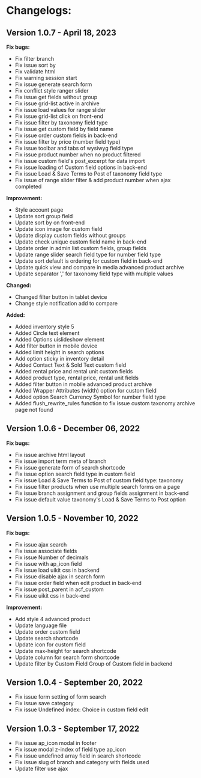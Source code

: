 
# Changelogs:

## Version 1.0.7 - April 18, 2023

**Fix bugs:**

- Fix filter branch
- Fix issue sort by
- Fix validate html
- Fix warning session start
- Fix issue generate search form
- Fix conflict style ranger slider
- Fix issue get fields without group
- Fix issue grid-list active in archive
- Fix issue load values for range slider
- Fix issue grid-list click on front-end
- Fix issue filter by taxonomy field type
- Fix issue get custom field by field name
- Fix issue order custom fields in back-end
- Fix issue filter by price (number field type)
- Fix issue toolbar and tabs of wysiwyg field type
- Fix issue product number when no product filtered
- Fix issue custom field's post_excerpt for data import
- Fix issue loading of Custom field options in back-end
- Fix issue Load & Save Terms to Post of taxonomy field type
- Fix issue of range slider filter & add product number when ajax completed

**Improvement:**

- Style account page
- Update sort group field
- Update sort by on front-end
- Update icon image for custom field
- Update display custom fields without groups
- Update check unique custom field name in back-end
- Update order in admin list custom fields, group fields
- Update range slider search field type for number field type
- Update sort default is ordering for custom field in back-end
- Update quick view and compare in media advanced product archive
- Update separator ',' for taxonomy field type with multiple values

**Changed:**

- Changed filter button in tablet device
- Change style notification add to compare
    
**Added:**

- Added inventory style 5
- Added Circle text element
- Added Options uislideshow element
- Add filter button in mobile device
- Added limit height in search options
- Add option sticky in inventory detail
- Added Contact Text & Sold Text custom field
- Added rental price and rental unit custom fields
- Added product type, rental price, rental unit fields
- Added filter button in mobile advanced product archive
- Added Wrapper Attributes (width) option for custom field
- Added option Search Currency Symbol for number field type
- Added flush_rewrite_rules function to fix issue custom taxonomy archive page not found

## Version 1.0.6 - December 06, 2022

**Fix bugs:**

- Fix issue archive html layout
- Fix issue import term meta of branch
- Fix issue generate form of search shortcode
- Fix issue option search field type in custom field
- Fix issue Load & Save Terms to Post of custom field type: taxonomy
- Fix issue filter products when use multiple search forms on a page
- Fix issue branch assignment and group fields assignment in back-end
- Fix issue default value taxonomy's Load & Save Terms to Post option

## Version 1.0.5 - November 10, 2022

**Fix bugs:**

- Fix issue ajax search
- Fix issue associate fields
- Fix issue Number of decimals
- Fix issue with ap_icon field
- Fix issue load uikit css in backend
- Fix issue disable ajax in search form
- Fix issue order field when edit product in back-end
- Fix issue post_parent in acf_custom
- Fix issue uikit css in back-end

**Improvement:**

- Add style 4 advanced product
- Update language file
- Update order custom field
- Update search shortcode
- Update icon for custom field
- Update max-height for search shortcode
- Update column for search form shortcode
- Update filter by Custom Field Group of Custom field in backend

## Version 1.0.4 - September 20, 2022

- Fix issue form setting of form search
- Fix issue save category
- Fix issue Undefined index: Choice in custom field edit

## Version 1.0.3 - September 17, 2022

- Fix issue ap_icon modal in footer
- Fix issue modal z-index of field type ap_icon
- Fix issue undefined array field in search shortcode
- Fix issue slug of branch and category with fields used
- Update filter use ajax